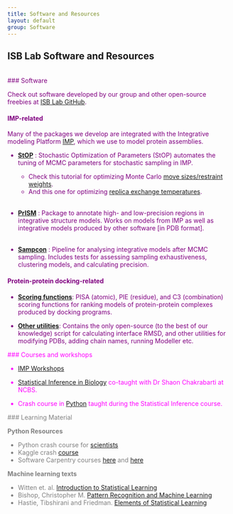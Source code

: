```yaml
---
title: Software and Resources
layout: default
group: Software
---
```


## ISB Lab Software and Resources
<br>

<span style="Color:purple">
### Software

Check out software developed by our group and other open-source freebies at [ISB Lab GitHub](https://github.com/isblab). <br>


#### IMP-related

Many of the packages we develop are integrated with the Integrative modeling Platform [IMP](https://integrativemodeling.org/), which we use to model protein assemblies. <br>

- [**StOP**](https://github.com/isblab/stop) : Stochastic Optimization of Parameters (StOP) automates the tuning of MCMC parameters for stochastic sampling in IMP.
	-  Check this tutorial for optimizing Monte Carlo [move sizes/restraint weights](https://github.com/isblab/stop/blob/main/docs/tutorial_basic.md).
	-  And this one for optimizing [replica exchange temperatures](https://github.com/isblab/stop/blob/main/docs/tutorial_replica.md). <br><br>


- [**PrISM**](https://github.com/isblab/prism) : Package to annotate high- and low-precision regions in integrative structure models. Works on models from IMP as well as integrative models produced by other software [in PDB format].  <br><br>

- [**Sampcon**](https://github.com/salilab/imp-sampcon) : Pipeline for analysing integrative models after MCMC sampling. Includes tests for assessing sampling exhaustiveness, clustering models, and calculating precision. <br>


#### Protein-protein docking-related

- [**Scoring functions**](https://github.com/isblab/dockingScripts/tree/main/capriScripts/potentials): PISA (atomic), PIE (residue), and C3 (combination) scoring functions for ranking models of protein-protein complexes produced by docking programs.   

- [**Other utilities**](https://github.com/isblab/dockingScripts): Contains the only open-source (to the best of our knowledge) script for calculating interface RMSD, and other utilities for modifying PDBs, adding chain names, running Modeller etc.  <br>
</span>
<span style="color:magenta">
### Courses and workshops

- [IMP Workshops](https://integrativemodeling.org/talks.html)  <br>

- [Statistical Inference in Biology](http://moodle.ncbs.res.in/course/view.php?id=107) co-taught with Dr Shaon Chakrabarti at NCBS.  <br>

- Crash course in [Python](https://github.com/isblab/pycrash) taught during the Statistical Inference course.  <br>
</span>

<span style="color:grey">
### Learning Material

**Python Resources**
  - Python crash course for [scientists](https://nbviewer.org/gist/rpmuller/5920182)
  - Kaggle crash [course](https://www.kaggle.com/learn/python)
  - Software Carpentry courses [here](https://swcarpentry.github.io/python-novice-inflammation/index.html) and [here](http://swcarpentry.github.io/python-novice-gapminder/)

**Machine learning texts**
  - Witten et. al. [Introduction to Statistical Learning](https://www.statlearning.com/)
  - Bishop, Christopher M. [Pattern Recognition and Machine Learning](https://www.microsoft.com/en-us/research/people/cmbishop/prml-book/)
  - Hastie, Tibshirani and Friedman. [Elements of Statistical Learning](https://hastie.su.domains/ElemStatLearn/printings/ESLII_print12_toc.pdf)
</span>
